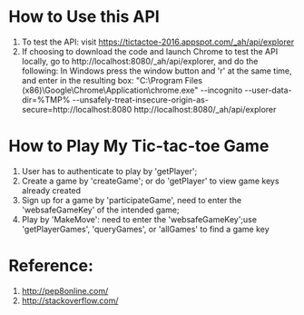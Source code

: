 # How to Use this API
1. To test the API: visit https://tictactoe-2016.appspot.com/_ah/api/explorer
2. If choosing to download the code and launch Chrome to test the API locally,
   go to http://localhost:8080/_ah/api/explorer, and do the following:
   In Windows press the window button and 'r' at the same time, and enter in
    the resulting box:
     "C:\Program Files (x86)\Google\Chrome\Application\chrome.exe" --incognito
     --user-data-dir=%TMP%
     --unsafely-treat-insecure-origin-as-secure=http://localhost:8080
     http://localhost:8080/_ah/api/explorer

# How to Play My Tic-tac-toe Game
1. User has to authenticate to play by 'getPlayer';
2. Create a game by 'createGame'; or do 'getPlayer' to view game keys already
   created
3. Sign up for a game by 'participateGame', need to enter the 'websafeGameKey'
   of the intended game;
4. Play by 'MakeMove': need to enter the 'websafeGameKey';use 'getPlayerGames',
   'queryGames', or 'allGames' to find a game key

# Reference:
1. http://pep8online.com/
2. http://stackoverflow.com/